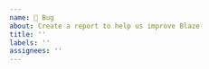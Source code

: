 ```yaml
---
name: 🐛 Bug
about: Create a report to help us improve Blaze
title: ''
labels: ''
assignees: ''
---
```

<!--
Before reporting a bug, please check for existing or closed issues
first and read the instructions for filing a bug report:
https://github.com/meteor/meteor/blob/devel/CONTRIBUTING.md#reporting-a-bug-in-meteor

### This bug report should include:
- [ ] A short, but descriptive title. The title doesn't need "Blaze" in it.
- [ ] The version of Blaze showing the problem.
- [ ] The last version of Blaze where the problem did _not_ occur, if applicable.
- [ ] The operating system you're running Blaze on.
- [ ] The expected behavior.
- [ ] The actual behavior.
- [ ] A **simple** reproduction! (Must include the Github repository and steps to reproduce the issue on it.)

If you don't include a reproduction the issue is probably going to be closed.

### Independent packages

Please ensure your issue is opened in the appropriate repository:

* Feature Requests: https://github.com/meteor/meteor/discussions
* Blaze: https://github.com/meteor/blaze/
* Galaxy Guide: https://github.com/meteor/galaxy-docs/
-->
